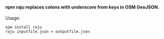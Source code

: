 #### npm raju replaces colons with underscore from keys in OSM GeoJSON.

Usage:

```
npm install raju
raju inputfile.json > outputfile.json
```